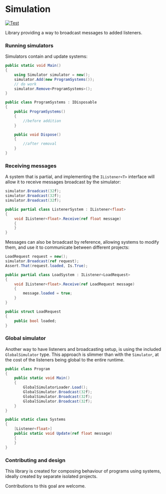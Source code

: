 # Simulation

[![Test](https://github.com/simulation-tree/simulation/actions/workflows/test.yml/badge.svg)](https://github.com/simulation-tree/simulation/actions/workflows/test.yml)

Library providing a way to broadcast messages to added listeners.

### Running simulators

Simulators contain and update systems:
```cs
public static void Main()
{
    using Simulator simulator = new();
    simulator.Add(new ProgramSystems());
    // do work
    simulator.Remove<ProgramSystems>();
}

public class ProgramSystems : IDisposable
{
    public ProgramSystems()
    {
        //before addition
    }

    public void Dispose()
    {
        //after removal
    }
}
```

### Receiving messages

A system that is partial, and implementing the `IListener<T>` interface will
allow it to receive messages broadcast by the simulator:
```cs
simulator.Broadcast(32f);
simulator.Broadcast(32f);
simulator.Broadcast(32f);

public partial class ListenerSystem : IListener<float>
{
    void IListener<float>.Receive(ref float message)
    {
    }
}
```

Messages can also be broadcast by reference, allowing systems to modify them,
and use it to communicate between different projects:
```cs
LoadRequest request = new();
simulator.Broadcast(ref request);
Assert.That(request.loaded, Is.True);

public partial class LoadSystem : IListener<LoadRequest>
{
    void IListener<float>.Receive(ref LoadRequest message)
    {
        message.loaded = true;
    }
}

public struct LoadRequest
{
    public bool loaded;
}
```

### Global simulator

Another way to have listeners and broadcasting setup, is using the included `GlobalSimulator` type.
This approach is slimmer than with the `Simulator`, at the cost of the listeners being global to the entire
runtime.
```cs
public class Program
{
    public static void Main()
    {
        GlobalSimulatorLoader.Load();
        GlobalSimulator.Broadcast(32f);
        GlobalSimulator.Broadcast(32f);
        GlobalSimulator.Broadcast(32f);
    }
}

public static class Systems
{
    [Listener<float>]
    public static void Update(ref float message)
    {
    }
}
```

### Contributing and design

This library is created for composing behaviour of programs using systems, ideally created by
separate isolated projects.

Contributions to this goal are welcome.
